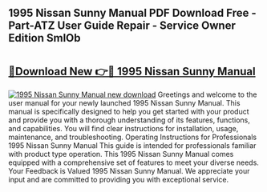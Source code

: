 ## 1995 Nissan Sunny Manual PDF Download Free - Part-ATZ User Guide Repair - Service Owner Edition SmlOb

# <h2><a href="http://bc81833.oget.top/?id=1995+Nissan+Sunny+Manual">🔗Download New 👉🔴 1995 Nissan Sunny Manual</a></h2>

[![1995 Nissan Sunny Manual new download](https://i.imgur.com/5g1atiW.png)](http://bc81833.oget.top/?id=1995+Nissan+Sunny+Manual)
Greetings and welcome to the user manual for your newly launched 1995 Nissan Sunny Manual. This manual is specifically designed to help you get started with your product and provide you with a thorough understanding of its features, functions, and capabilities. You will find clear instructions for installation, usage, maintenance, and troubleshooting. Operating Instructions for Professionals 1995 Nissan Sunny Manual This guide is intended for professionals familiar with product type operation. This 1995 Nissan Sunny Manual comes equipped with a comprehensive set of features to meet your diverse needs. Your Feedback is Valued 1995 Nissan Sunny Manual. We appreciate your input and are committed to providing you with exceptional service.
